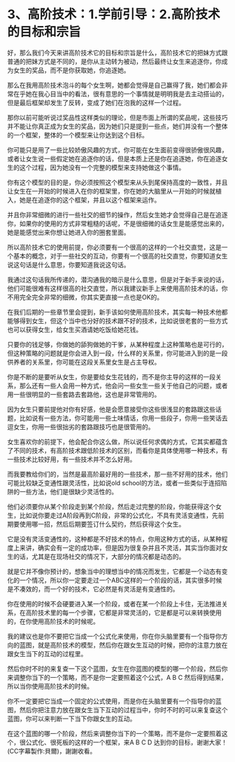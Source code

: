 # 3、高阶技术：1.学前引导：2.高阶技术的目标和宗旨

好，那么我们今天来讲高阶技术它的目标和宗旨是什么，高阶技术它的把妹方式跟普通的把妹方式是不同的，是你从主动转为被动，然后最终让女生来追逐你，你成为女生的奖品，而不是你获取她，你追逐她。

那么在我用高阶技术泡斗的每个女生啊，她都会觉得是自己赢得了我，她们都会非常在乎她在我心目当中的看法，很有意思的一个事情就是明明我是去主动搭讪的，但是最后框架却发生了反转，变成了她们在泡我的这样一个过程。

那你以前可能听说过奖品性这样类似的理论，但是市面上所谓的奖品呢，这些技巧并不能让你真正成为女生的奖品，因为她们只是提到一些点，她们并没有一个整体的一个框架，整体的一个模型来让你达到这个目标。

你可能只是用了一些比较娇傲风趣的方式，你可能在女生面前变得很骄傲很风趣，或者让女生说一些假定她在追逐你的话，但是本质上还是你在追逐她，你在追逐女生的这个过程，因为她没有一个完整的模型来支持她做这个事情。

你有这个模型的目的是，你必须按照这个模型来从头到尾保持高度的一致性，并且让女生在一开始的时候进入在你的框架里，你在她的大脑里从一开始的时候就植入，她是在追逐你的这个框架，并且以这个框架来运作。

并且你非常细微的进行一些社交的细节的操作，然后女生她才会觉得自己是在追逐你，如果你的使用的方式非常粗糙的话呢，不是很细微的话女生是能感觉出来的，她是能感觉出来你想让她进入你的圈套里面。

所以高阶技术它的使用前提，你必须要有一个很高的这样的一个社交直觉，这是一个基本的概念，对于一些社交的互动，你要有一个很高的社交直觉，你要知道女生说这句话是什么意思，你要知道我说这句话。

我通过这句话我所传递的，潜沟通我的暗示是什么意思，但是对于新手来说的话，他们可能很难有这样很高的社交直觉，所以我建议新手上来使用高阶技术的话，你不用完全完全非常的细微，你其实更直接一点也是OK的。

在我们后期的一些章节里会提到，新手该如何使用高阶技术，其实每一种技术他都能够得到女生，但这个当中也分好的技术跟不好的技术，比如说很老套的一些方式也可以获得女生，给女生买酒请她吃饭给她花钱。

只要你的钱足够，你做她的舔狗做她的干爹，从某种程度上这种策略也是可行的，但这种策略的问题就是你会进入到一段，什么样的关系里，你可能进入到的是一段供养者的关系里，你可能在这段关系里女生是占主导权。

你是不断的是要听从女生，你是要给女生花钱的，而不是你主导的这样的一段关系，那么还有一些人会用一种方式，他会问一些女生一些关于他自己的问题，或者用一些很明显的一些套路去套路他，这也是非常管用的。

因为女生只要前提他对你有好感，他是会愿意接受你这些很浅显的套路跟这些话题，比如说有一些方法，你可能用一些土味情话，你用一些段子，你用一些笑话去逗女生，你用一些很拙劣的套路跟技巧也是很管用的。

女生喜欢你的前提下，他会配合你这么做，所以说任何求偶的方式，它其实都蕴含了不同的技术，有高阶技术跟低阶技术的区别，而看你是具体使用哪一种技术，有一些技术比较好用，有一些技术并不怎么好用。

而我要教给你们的，当然是最高阶最好用的一些技术，那一些不好用的技术，他们可能比较缺乏变通性跟灵活性，比如说old school的方法，或者一些类似于连招陷阱的一些方法，他们是很缺少灵活性的。

他们必须要你从某个阶段走到某个阶段，然后走过完整的阶段，你能获得这个女生，比如说你要走过A阶段再到C阶段，非常的公式化，不具有灵活变通性，先前期要使用哪一招，然后后期要签订什么契约，然后获得这个女生。

它是没有灵活变通性的，这种都是不好技术的特点，你用这种方式的话，从某种程度上来讲，确实会有一定的成功率，但是因为很复杂并且不灵活，其实当你面对女生的话，尤其是在现场社交的情况下，大部分的情况都是动态的。

就是它并不像你预计的，想象当中的理想当中的情况而发生，它都是一个动态有变化的一个情况，所以你一定要走过一个ABC这样的一个阶段的话，其实很多时候是不凑效的，而一个好的技术，它必然是有灵活是有变通性的。

你在使用的时候不会硬要进入某一个阶段，或者在某一个阶段上卡住，无法推进关系，在高阶技术里的每一个步骤，它都是非常灵活的，它是都是可以来转换使用的，在你使用高阶技术的时候呢。

我的建议也是你不要把它当成一个公式化来使用，你在你头脑里要有一个指导你方向的蓝图，就是高阶技术的模型，然后你在跟女生互动的时候，把你的注意力放在跟女生当下的互动的过程里。

然后你时不时的来复查一下这个蓝图，女生在你蓝图的模型的哪一个阶段，然后你来调整你当下的一个策略，而不是你一定要照着这个公式，A B C 然后得到结果，所以当你使用高阶技术的时候。

你不一定要把它当成一个固定的公式使用，而是你在头脑里要有一个指导你的蓝图，然后你把注意力放在跟女生当下互动的过程当中，你时不时的可以来复查这个蓝图，你可以来判断一下当下你跟女生的互动。

在这个蓝图的哪一个阶段，然后来调整你当下的一个策略，而不是你一定要照着这个，很公式化、很死板的这样的一个框架，来A B C D 达到你的目标，谢谢大家！(CC字幕製作:貝爾)，謝謝收看。


